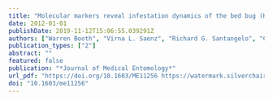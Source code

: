 ```yaml
---
title: "Molecular markers reveal infestation dynamics of the bed bug (Hemiptera: Cimicidae) within apartment buildings"
date: 2012-01-01
publishDate: 2019-11-12T15:06:55.039291Z
authors: ["Warren Booth", "Virna L. Saenz", "Richard G. Santangelo", "Changlu Wang", "Coby Schal", "Edward L. Vargo"]
publication_types: ["2"]
abstract: ""
featured: false
publication: "*Journal of Medical Entomology*"
url_pdf: "https://doi.org/10.1603/ME11256 https://watermark.silverchair.com/jmedent49-0535.pdf?token=AQECAHi208BE49Ooan9kkhW_Ercy7Dm3ZL_9Cf3qfKAc485ysgAAAm0wggJpBgkqhkiG9w0BBwagggJaMIICVgIBADCCAk8GCSqGSIb3DQEHATAeBglghkgBZQMEAS4wEQQMVu-uWzwGezVptideAgEQgIICIByEniKohJbpZJPbxAaBpGrbg9Z0CBM3Se7E005Fz6cbvE0Eikn2cv8HZLLNmV16RTIQlyo8TF9RiyDsK_x_9YVanGIrmgamFUp_fwFPfgBYcCQx9HfaA4G7Xp24F0MXYaJnY6yHWa6MChAyB2UdWar04MLsh8b93ZuZ_WRpCfdMSzXQlXTP9Y622Ic-7u-EP08Vh9s9sm0KxGSPW4mWvhVxnbWhBq8mue_d0jh3mD_Hu0I9Rk7otyOi_88wwMBiPgOep-sAD9Iyz5JQa1rtiCxbsKK0JrCXv4aBwiaD_9y54X8v4zasogsGzoyotoXQiCZJ-mhAgRnXzUWUfgfumk5dHZQtBZVTFTZdKLLhapRaTu2kqhmPlk6H69KqEk945KQ7BaVSom40WdZOFLAsqrWUze6aVU8mBWWaLUJBDLyHDcYw2aBN7J9br97CL5SOn_7_Fj5gC1DH2-yRvxEbgYpO-Og-UCTEncCj3NyU9YsepEdteRoqnobcXk53J5RSTptqBKR_q-mucgGRazGEKZDIsFBEOLkmzffnW6VasLTsRfdOKcHX4PgLgnAkfyyQ0SVNdg7q9KSQkkIIsFg-UQXlRREH1jEgjShMT6ZFAsR7gvEnU09KokG0CKd5oMmZgVQpLcYubZDpNx80Kc26dRuU5qGjdD0amgKBcM9R87p5djfluAeJf9MALorlmr-JGznOChXMvkp-Kzk8iXPgKsw"
doi: "10.1603/me11256"
---
```


